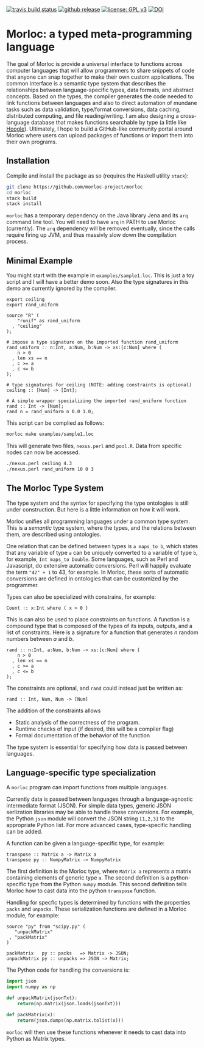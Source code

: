 [![travis build status](https://travis-ci.org/morloc-project/morloc.svg?branch=master)](https://travis-ci.org/morloc-project/morloc)
[![github release](https://img.shields.io/github/release/morloc-project/morloc.svg?label=current+release)](https://github.com/morloc-project/morloc/releases)
[![license: GPL v3](https://img.shields.io/badge/License-GPL%20v3-blue.svg)](https://www.gnu.org/licenses/gpl-3.0)
[![DOI](https://zenodo.org/badge/75355860.svg)](https://zenodo.org/badge/latestdoi/75355860)

Morloc: a typed meta-programming language 
==========================================

The goal of Morloc is provide a universal interface to functions across
computer languages that will allow programmers to share snippets of code that
anyone can snap together to make their own custom applications. The common
interface is a semantic type system that describes the relationships between
language-specific types, data formats, and abstract concepts. Based on the
types, the compiler generates the code needed to link functions between
languages and also to direct automation of mundane tasks such as data
validation, type/format conversions, data caching, distributed computing, and
file reading/writing. I am also designing a cross-language database that makes
functions searchable by type (a little like
[Hoogle](https://www.haskell.org/hoogle/)). Ultimately, I hope to build
a GitHub-like community portal around Morloc where users can upload packages of
functions or import them into their own programs.


## Installation

Compile and install the package as so (requires the Haskell utility `stack`):

```sh
git clone https://github.com/morloc-project/morloc
cd morloc
stack build
stack install
```

`morloc` has a temporary dependency on the Java library Jena and its `arq`
command line tool. You will need to have `arq` in PATH to use Morloc
(currently). The `arq` dependency will be removed eventually, since the calls
require firing up JVM, and thus massivly slow down the compilation process.

## Minimal Example

You might start with the example in `examples/sample1.loc`. This is just a toy
script and I will have a better demo soon. Also the type signatures in this
demo are currently ignored by the compiler.

```
export ceiling
export rand_uniform

source "R" (
    "runif" as rand_uniform
  , "ceiling"
);

# impose a type signature on the imported function rand_uniform
rand_uniform :: n:Int, a:Num, b:Num -> xs:[c:Num] where (
    n > 0
  , len xs == n
  , c >= a
  , c <= b
);

# type signatures for ceiling (NOTE: adding constraints is optional)
ceiling :: [Num] -> [Int];

# A simple wrapper specializing the imported rand_uniform function
rand :: Int -> [Num];
rand n = rand_uniform n 0.0 1.0;
```

This script can be complied as follows:

```sh
morloc make examples/sample1.loc
```

This will generate two files, `nexus.perl` and `pool.R`. Data from specific
nodes can now be accessed.

```sh
./nexus.perl ceiling 4.3
./nexus.perl rand_uniform 10 0 3
```

## The Morloc Type System

The type system and the syntax for specifying the type ontologies is still
under construction. But here is a little information on how it will work.

Morloc unifies all programming languages under a common type system. This is
a *semantic* type system, where the types, and the relations between them, are
described using ontologies.

One relation that can be defined between types is `a maps_to b`, which states
that any variable of type `a` can be uniquely converted to a variable of type
`b`, for example, `Int maps_to Double`. Some languages, such as Perl and
Javascript, do extensive automatic conversions. Perl will happily evaluate the
term `"42" + 1` to 43, for example. In Morloc, these sorts of automatic
conversions are defined in ontologies that can be customized by the programmer.

Types can also be specialized with constrains, for example:

```
Count :: x:Int where ( x > 0 )
```

This is can also be used to place constraints on functions. A function is
a compound type that is composed of the types of its inputs, outputs, and
a list of constraints. Here is a signature for a function that generates *n*
random numbers between *a* and *b*.

```
rand :: n:Int, a:Num, b:Num -> xs:[c:Num] where (
    n > 0
  , len xs == n
  , c >= a
  , c <= b
);
```

The constraints are optional, and `rand` could instead just be written as:

```
rand :: Int, Num, Num -> [Num]
```

The addition of the constraints allows

 * Static analysis of the correctness of the program. 
 * Runtime checks of input (if desired, this will be a compiler flag)
 * Formal documentation of the behavior of the function

The type system is essential for specifying how data is passed between
languages.


## Language-specific type specialization

A `morloc` program can import functions from multiple languages.

Currently data is passed between languages through a language-agnostic
intermediate format (JSON). For simple data types, generic JSON serlization
libraries may be able to handle these conversions. For example, the Python
`json` module will convert the JSON string `[1,2,3]` to the appropriate Python
list. For more advanced cases, type-specific handling can be added.

A function can be given a language-specific type, for example:

```
transpose :: Matrix a -> Matrix a
transpose py :: NumpyMatrix -> NumpyMatrix
```

The first definition is the Morloc type, where `Matrix a` represents a matrix
containing elements of generic type `a`. The second definition is
a python-specific type from the Python `numpy` module. This second definition
tells Morloc how to cast data into the python `transpose` function. 

Handling for specfic types is determined by functions with the properties `packs` and `unpacks`. These serialization functions are defined in a Morloc module, for example:

```
source "py" from "scipy.py" (
   "unpackMatrix"
 , "packMatrix"
)

packMatrix   py :: packs   => Matrix -> JSON;
unpackMatrix py :: unpacks => JSON -> Matrix;
```

The Python code for handling the conversions is:

``` python
import json
import numpy as np

def unpackMatrix(jsonTxt):
    return(np.matrix(json.loads(jsonTxt)))

def packMatrix(x):
    return(json.dumps(np.matrix.tolist(x)))
```

`morloc` will then use these functions whenever it needs to cast data into
Python as Matrix types.

